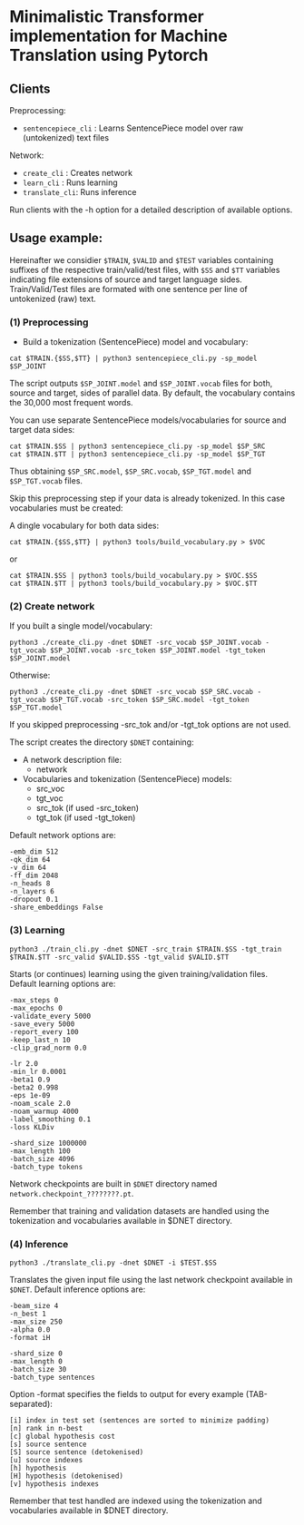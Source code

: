 # Minimalistic Transformer implementation for Machine Translation using Pytorch

## Clients

Preprocessing:
* `sentencepiece_cli` : Learns SentencePiece model over raw (untokenized) text files

Network:
* `create_cli` : Creates network
* `learn_cli` : Runs learning 
* `translate_cli`: Runs inference

Run clients with the -h option for a detailed description of available options.

## Usage example:

Hereinafter we considier `$TRAIN`, `$VALID` and `$TEST` variables containing suffixes of the respective train/valid/test files, with `$SS` and `$TT` variables indicating file extensions of source and target language sides.
Train/Valid/Test files are formated with one sentence per line of untokenized (raw) text. 

### (1) Preprocessing

* Build a tokenization (SentencePiece) model and vocabulary:
```
cat $TRAIN.{$SS,$TT} | python3 sentencepiece_cli.py -sp_model $SP_JOINT
```
The script outputs `$SP_JOINT.model` and `$SP_JOINT.vocab` files for both, source and target, sides of parallel data. 
By default, the vocabulary contains the 30,000 most frequent words.

You can use separate SentencePiece models/vocabularies for source and target data sides:
```
cat $TRAIN.$SS | python3 sentencepiece_cli.py -sp_model $SP_SRC
cat $TRAIN.$TT | python3 sentencepiece_cli.py -sp_model $SP_TGT
```

Thus obtaining `$SP_SRC.model`, `$SP_SRC.vocab`, `$SP_TGT.model` and `$SP_TGT.vocab` files.

Skip this preprocessing step if your data is already tokenized.
In this case vocabularies must be created:

A dingle vocabulary for both data sides:
```
cat $TRAIN.{$SS,$TT} | python3 tools/build_vocabulary.py > $VOC
```
or
```
cat $TRAIN.$SS | python3 tools/build_vocabulary.py > $VOC.$SS
cat $TRAIN.$TT | python3 tools/build_vocabulary.py > $VOC.$TT
```


### (2) Create network


If you built a single model/vocabulary:
```
python3 ./create_cli.py -dnet $DNET -src_vocab $SP_JOINT.vocab -tgt_vocab $SP_JOINT.vocab -src_token $SP_JOINT.model -tgt_token $SP_JOINT.model
```

Otherwise:
```
python3 ./create_cli.py -dnet $DNET -src_vocab $SP_SRC.vocab -tgt_vocab $SP_TGT.vocab -src_token $SP_SRC.model -tgt_token $SP_TGT.model
```

If you skipped preprocessing -src_tok and/or -tgt_tok options are not used.

The script creates the directory `$DNET` containing:
* A network description file: 
  * network
* Vocabularies and tokenization (SentencePiece) models:
  * src_voc
  * tgt_voc
  * src_tok (if used -src_token)
  * tgt_tok (if used -tgt_token)

Default network options are:
```
-emb_dim 512
-qk_dim 64
-v_dim 64
-ff_dim 2048
-n_heads 8
-n_layers 6
-dropout 0.1
-share_embeddings False
```

### (3) Learning
```
python3 ./train_cli.py -dnet $DNET -src_train $TRAIN.$SS -tgt_train $TRAIN.$TT -src_valid $VALID.$SS -tgt_valid $VALID.$TT
```

Starts (or continues) learning using the given training/validation files. Default learning options are:
```
-max_steps 0
-max_epochs 0
-validate_every 5000
-save_every 5000
-report_every 100
-keep_last_n 10
-clip_grad_norm 0.0
```
```
-lr 2.0
-min_lr 0.0001
-beta1 0.9
-beta2 0.998
-eps 1e-09
-noam_scale 2.0
-noam_warmup 4000
-label_smoothing 0.1
-loss KLDiv
```
```
-shard_size 1000000
-max_length 100
-batch_size 4096
-batch_type tokens
```

Network checkpoints are built in `$DNET` directory named `network.checkpoint_????????.pt`.

Remember that training and validation datasets are handled using the tokenization and vocabularies available in $DNET directory.

### (4) Inference
```
python3 ./translate_cli.py -dnet $DNET -i $TEST.$SS
```

Translates the given input file using the last network checkpoint available in `$DNET`. Default inference options are:
```
-beam_size 4
-n_best 1
-max_size 250
-alpha 0.0
-format iH
```
```
-shard_size 0
-max_length 0
-batch_size 30
-batch_type sentences
```

Option -format specifies the fields to output for every example (TAB-separated):
```
[i] index in test set (sentences are sorted to minimize padding)
[n] rank in n-best
[c] global hypothesis cost
[s] source sentence
[S] source sentence (detokenised)
[u] source indexes
[h] hypothesis
[H] hypothesis (detokenised)
[v] hypothesis indexes
```

Remember that test handled are indexed using the tokenization and vocabularies available in $DNET directory.



